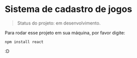 <h1>Sistema de cadastro de jogos</h1>

> Status do projeto: em desenvolvimento.

Para rodar esse projeto em sua máquina, por favor digite:

```
npm install react
```
:D
